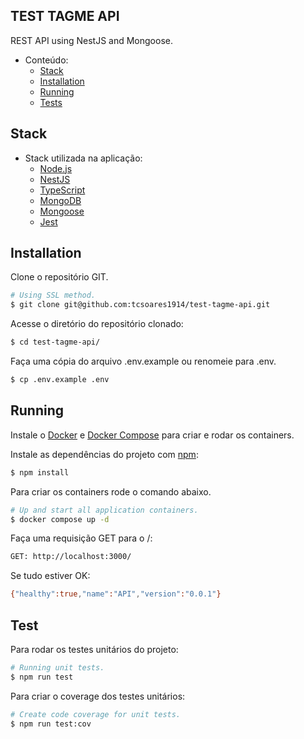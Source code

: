 ## TEST TAGME API

REST API using NestJS and Mongoose.

<!-- TOC depthFrom:1 depthTo:6 withLinks:1 updateOnSave:1 orderedList:0 -->

- Conteúdo:
    - [Stack](#stack)
    - [Installation](#installation)
    - [Running](#running)
    - [Tests](#tests)

<!-- /TOC -->

<!-- TOC depthFrom:1 depthTo:6 withLinks:1 updateOnSave:1 orderedList:0 -->
## Stack <a name="stack"></a>
- Stack utilizada na aplicação:
  - [Node.js](https://nodejs.org/)
  - [NestJS](https://nestjs.com/)
  - [TypeScript](https://www.typescriptlang.org/)
  - [MongoDB](https://www.mongodb.com/)
  - [Mongoose](https://mongoosejs.com/)
  - [Jest](https://jestjs.io/)

<!-- /TOC -->

## Installation <a name="installation"></a>

Clone o repositório GIT.

```bash
# Using SSL method.
$ git clone git@github.com:tcsoares1914/test-tagme-api.git
```

Acesse o diretório do repositório clonado:

```bash
$ cd test-tagme-api/
```

Faça uma cópia do arquivo .env.example ou renomeie para .env.

```bash
$ cp .env.example .env
```

## Running <a name="running"></a>

Instale o [Docker](https://docs.docker.com/engine/install/) e [Docker Compose](https://docs.docker.com/compose/install/) para criar e rodar os containers.

Instale as dependências do projeto com [npm](https://www.npmjs.com/):

```bash
$ npm install
```

Para criar os containers rode o comando abaixo.

```bash
# Up and start all application containers.
$ docker compose up -d
```

Faça uma requisição GET para o /:

```bash
GET: http://localhost:3000/
```

Se tudo estiver OK:

```bash
{"healthy":true,"name":"API","version":"0.0.1"}
```

## Test <a name="tests"></a>

Para rodar os testes unitários do projeto:

```bash
# Running unit tests.
$ npm run test
```

Para criar o coverage dos testes unitários:

```bash
# Create code coverage for unit tests.
$ npm run test:cov
```
